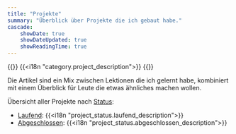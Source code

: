 ```yaml
---
title: "Projekte"
summary: "Überblick über Projekte die ich gebaut habe."
cascade:
    showDate: true
    showDateUpdated: true
    showReadingTime: true
---
```


{{<lead>}}
{{<i18n "category.project_description">}}
{{</lead>}}

Die Artikel sind ein Mix zwischen Lektionen die ich gelernt habe, kombiniert mit
einem Überblick für Leute die etwas ähnliches machen wollen.

Übersicht aller Projekte nach [Status](project-status):
- [Laufend](project-status/ongoing): {{<i18n "project_status.laufend_description">}}
- [Abgeschlossen](project-status/completed): {{<i18n "project_status.abgeschlossen_description">}}
